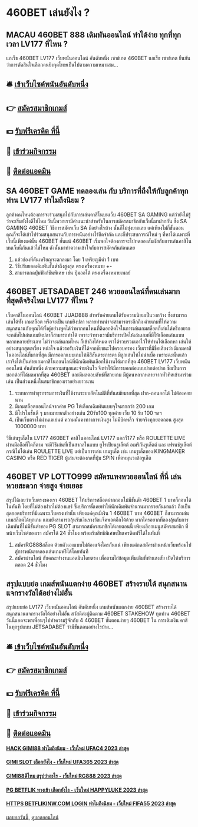 # 460BET เล่นยังไง ?
## MACAU 460BET 888 เดิมพันออนไลน์ ทำได้ง่าย ทุกที่ทุกเวลา LV177 ที่ไหน ?
แกเร็ธ 460BET LV177 เว็บพนันออนไลน์ อันดับหนึ่ง เซาธ์เกต 460BET แกเร็ธ เซาธ์เกต ยืนยันว่าการตัดสินใจเลือกคนยิงจุดโทษเป็นไปตามความเหมาะสม…

## 🛎 [เข้าเว็บไซต์พนันอันดับหนึ่ง](https://bit.ly/3SdLNi2)
## 👉 [สมัครสมาชิกเกมส์](https://bit.ly/3SdLNi2)
## 💵 [รับฟรีเครดิต ที่นี้](https://bit.ly/3dyRKHj)
## 👑 [เข้าร่วมกิจกรรม](https://bit.ly/3dyRKHj)
## 📱 [ติดต่อแอดมิน](https://bit.ly/3dyRKHj)

## SA 460BET GAME ทดลองเล่น กับ บริการที่ถึงให้กับลูกค้าทุกท่าน LV177 ทำไมถึงนิยม ?
ลูกค้าคนไหนต้องการจะร่วมสนุกไปกับการเล่นคาสิโนบนเว็บ 460BET SA GAMING แต่ว่ายังไม่รู้ว่าจะเริ่มยังไงดีใช่ไหม วันนี้พวกเรามีคำแนะนำสำหรับในการสมัครสมาชิกกับเว็บนี้มาฝากกัน ซึ่ง SA GAMING 460BET วิธีการสมัครเว็บ SA มีอย่างไรบ้าง นั้นก็ไม่ยุ่งยากเลย แค่เพียงไม่กี่ขั้นตอน คุณก็จะได้เข้าไปร่วมสนุกสนานกับการพนันอย่างไร้ขีดจำกัด และก็ประสบการณ์ใหม่ ๆ ที่หาได้เฉพาะที่เว็บนี้เพียงแค่นั้น 460BET ฮั่นแน่ 460BET เริ่มพอใจต้องการจะไปทดลองสัมผัสกับการเล่นคาสิโนบนเว็บนี้กันแล้วใช่ไหม ดังนั้นมาทำความเข้าใจกับการสมัครกันก่อนเลย
1. แล้วช่องที่ดันเหรียญจะตกลงมา โดย 1 เหรียญมีค่า 1 เบท
2. วิธีปรับยอดเดิมพันขั้นต่ำถึงสูงสุด ตรงเครื่องหมาย +-
3. สามารถกดปุ่มฟังก์ชันพิเศษ เช่น ปุ่มออโต้ ตรงเครื่องหมายเพลย์

## 460BET JETSADABET 246 หวยออนไลน์ที่คนเล่นมากที่สุดดีจริงไหม LV177 ที่ไหน ?
เว็บคาสิโนออนไลน์ 460BET JUAD888 สำหรับค่ายเกมได้รับความนิยมเป็นวงกว้าง ซึ่งสามารถเล่นได้ทั้ง เกมสล็อต หรือจะเป็น เกมยิงปลา หลายท่านน่าจะสามารถระลึกถึง ค่ายเกมที่ให้ความสนุกสนานกับคุณได้ทั้งคู่อย่างพูดได้ว่าหากคนไหนที่ติดอกติดใจในการเล่นเกมสล็อตก็เล่นได้หรืออยากจะกลับไปเล่นเกมยิงปลาก็สามารถทำได้
เพราะว่าทางเรามีบริการเปิดให้เล่นเกมที่มีให้เลือกเล่นแบบหลากหลายประเภท ไม่ว่าจะเล่นเกมไหน ก็เข้าถึงได้หมด เราได้รวบรวมเอาไว้ให้ท่านได้เลือกหา เล่นให้อย่างสนุกสุดเหวี่ยง หนำใจ แล้วรอรับเงินที่ได้จากชัยชนะไปครอบครอง เว็บเราที่มีชื่อเสียงว่า มีเกมคาสิโนออนไลน์ที่มากที่สุด มีการออกแบบเกมให้มีสีสันตระการตา
มีลูกเล่นให้ไม่น่าเบื่อ เพราะฉะนั้นแล้วเราจึงได้เป็นค่ายเกมคาสิโนออนไลน์ที่นักเดิมพันเลือกใช้งานได้มากที่สุด 460BET LV177 เว็บพนันออนไลน์ อันดับหนึ่ง ด้วยความสนุกและจ่ายเงินไว จึงทำให้มีการบอกต่อแบบปากต่อปาก ซึ่งเป็นการบอกต่อที่ได้ผลมากที่สุด 460BET และมีผลตอบลัพธ์ที่สวยงาม มีผู้คนหลากหลายจากทั่วทิศเข้ามาร่วมเล่น เป็นส่วนหนึ่งในสมาชิกของเราอย่างยาวนาน
1. ระบบการทำธุรกรรมการเงินที่ใช้งานระบบอัตโนมัติที่ทันสมัยมากที่สุด ฝาก-ถอนออโต้ ไม่ต้องคอยนาน
2. มีเกมสล็อตออนไลน์จากค่าย PG ให้เลือกเดิมพันแบบจุใจมากกว่า 200 เกม
3. มีโปรโมชั่นดี ๆ มากมายยกตัวอย่างเช่น 20รับ100 ทุกค่าย เว็บ 10 รับ 100 ฯลฯ
4. เป็นเว็บตรงไม่ผ่านเอเย่นต์ ความมั่นคงทางการเงินสูง ไม่มีบิดพลิ้ว จ่ายจริงทุกยอดถอน สูงสุด 1000000 บาท

วิธีเล่นรูเล็ตใน LV177 460BET คาสิโนออนไลน์ LV177 แอลวี177 หรือ ROULETTE LIVE ผ่านมือถือที่ใดก็ตาม จะมีวิธีเล่นที่เป็นสากลในแบบ ยูโรเปียนรูเล็ตต์ อเมริกันรูเล็ตต์ และ เฟรนช์รูเล็ตต์
กรณีไม่ได้เล่น ROULETTE LIVE แต่เป็นการเล่น เกมรูเล็ต เช่น เกมรูเล็ตของ KINGMAKER CASINO หรือ RED TIGER ผู้เล่นจะต้องกดที่ปุ่ม SPIN เพื่อหมุนวงล้อรูเล็ต

## 460BET VP LOTTO999 สมัครแทงหวยออนไลน์ ที่นี่ เล่นหวยสะดวก จ่ายสูง จ่ายเยอะ
สรุปได้เลยว่าเว็บตรงของเรา 460BET ให้บริการสล็อตฝากถอนไม่มีขั้นต่ำ 460BET 1 บาทก็ถอนได้ในทันที โดยที่ไม่ต้องฝากไม่ต้องแชร์ ซึ่งบริการนี้เคยทำให้นักเดิมพันจำนวนมากรวยกันมาแล้ว ถือเป็นสุดยอดบริการที่มีเฉพาะเว็บตรงเท่านั้น เพียงแค่คุณมีเงิน 1 460BET บาท 460BET ก็สามารถเล่นเกมสล็อตได้ทุกเกม แถมยังสามารถลุ้นรับเงินรางวัลแจ็คพอตอีกได้ด้วย หากใครอยากที่ลองลุ้นกับการเดิมพันที่ไม่มีขั้นต่ำของ PG SLOT สามารถสมัครสมาชิกได้เลยตอนนี้ เพียงเลือกเมนูสมัครสมาชิก ที่หน้าเว็บไซต์ของเรา สมัครได้ 24 ชั่วโมง พร้อมรับสิทธิพิเศษเป็นเครดิตฟรีได้ในทันที
1. สมัครRG888สล็อต ด้วยตัวเองแบบไม่ต้องแจ้งใครกันแน่ เพียงแค่กดสมัครผ่านหน้าเว็บพร้อมไปสู่การพนันทดลองเล่นเกมฟรีได้โดยทันที
2. สมัครผ่านไลน์ กับคณะทำงานแอดมินโดยตรง เพื่อถามไถ่ข้อมูลเพิ่มเติมที่ท่านสงสัย เปิดให้บริการตลอด 24 ชั่วโมง

## สรุปแบบย่อ เกมส์พนันแตกง่าย 460BET สร้างรายได้ สนุกสนานแจกรางวัลได้อย่างไม่อั้น
สรุปแบบย่อ LV177 เว็บพนันออนไลน์ อันดับหนึ่ง เกมส์พนันแตกง่าย 460BET สร้างรายได้ สนุกสนานแจกรางวัลได้อย่างไม่อั้น สวัสดีค่ะผู้ติดตาม 460BET STAKEHOW ทุกท่าน 460BET วันนี้แอดจะพาเพื่อนๆไปทำความรู้จักกับ 4 460BET ขั้นตอนง่ายๆ 460BET ใน การเติมเงิน คาสิโนทุกรูปแบบ JETSADABET ว่ามีขั้นตอนอย่างไรบ้าง...

## 🛎 [เข้าเว็บไซต์พนันอันดับหนึ่ง](https://bit.ly/3SdLNi2)
## 👉 [สมัครสมาชิกเกมส์](https://bit.ly/3SdLNi2)
## 💵 [รับฟรีเครดิต ที่นี้](https://bit.ly/3dyRKHj)
## 👑 [เข้าร่วมกิจกรรม](https://bit.ly/3dyRKHj)
## 📱 [ติดต่อแอดมิน](https://bit.ly/3dyRKHj)

#### [HACK GIMI88 ทำไมถึงนิยม - เว็บใหม่ UFAC4 2023 ล่าสุด](https://atom.io/themes/hack%20gimi88%20ทำไมถึงนิยม%20-%20เว็บใหม่%20ufac4%202023%20ล่าสุด)
#### [GIMI SLOT เลือกยังไง - เว็บใหม่ UFA365 2023 ล่าสุด](https://atom.io/themes/gimi%20slot%20เลือกยังไง%20-%20เว็บใหม่%20ufa365%202023%20ล่าสุด)
#### [GIMI88ดีไหม สรุปว่าอะไร - เว็บใหม่ RG888 2023 ล่าสุด](https://atom.io/themes/gimi88ดีไหม%20สรุปว่าอะไร%20-%20เว็บใหม่%20rg888%202023%20ล่าสุด)
#### [PG BETFLIK ทางเข้า เลือกยังไง - เว็บใหม่ HAPPYLUKE 2023 ล่าสุด](https://atom.io/themes/pg%20betflik%20ทางเข้า%20เลือกยังไง%20-%20เว็บใหม่%20happyluke%202023%20ล่าสุด)
#### [HTTPS BETFLIKINW.COM LOGIN ทำไมถึงนิยม - เว็บใหม่ FIFA55 2023 ล่าสุด](https://atom.io/themes/https%20betflikinw.com%20login%20ทำไมถึงนิยม%20-%20เว็บใหม่%20fifa55%202023%20ล่าสุด)

[ผลบอลวันนี้](https://siamsport.tv "ผลบอลวันนี้"), [ดูบอลออนไลน์](https://siamsport.tv/ดูบอลสด "ดูบอลออนไลน์")